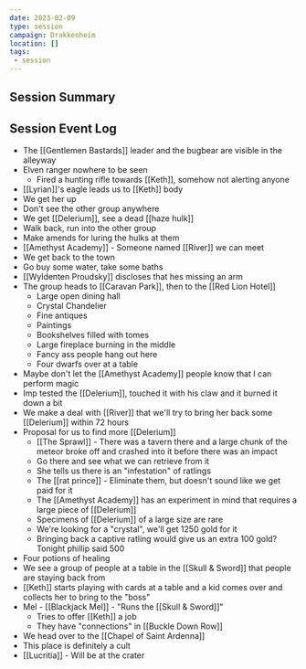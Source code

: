 ```yaml
---
date: 2023-02-09
type: session
campaign: Drakkenheim
location: []
tags:
 - session
---
```


## Session Summary

## Session Event Log

- The [[Gentlemen Bastards]] leader and the bugbear are visible in the alleyway
- Elven ranger nowhere to be seen
	- Fired a hunting rifle towards [[Keth]], somehow not alerting anyone
- [[Lyrian]]'s eagle leads us to [[Keth]] body
- We get her up
- Don't see the other group anywhere
- We get [[Delerium]], see a dead [[haze hulk]]
- Walk back, run into the other group
- Make amends for luring the hulks at them
- [[Amethyst Academy]] - Someone named [[River]] we can meet
- We get back to the town
- Go buy some water, take some baths
- [[Wyldenten Proudsky]] discloses that hes missing an arm
- The group heads to [[Caravan Park]], then to the [[Red Lion Hotel]]
	- Large open dining hall
	- Crystal Chandelier
	- Fine antiques
	- Paintings
	- Bookshelves filled with tomes
	- Large fireplace burning in the middle
	- Fancy ass people hang out here
	- Four dwarfs over at a table
- Maybe don't let the [[Amethyst Academy]] people know that I can perform magic
- Imp tested the [[Delerium]], touched it with his claw and it burned it down a bit
- We make a deal with [[River]] that we'll try to bring her back some [[Delerium]] within 72 hours
- Proposal for us to find more [[Delerium]]
	- [[The Sprawl]] - There was a tavern there and a large chunk of the meteor broke off and crashed into it before there was an impact
	- Go there and see what we can retrieve from it
	- She tells us there is an "infestation" of ratlings
	- The [[rat prince]] - Eliminate them, but doesn't sound like we get paid for it
	- The [[Amethyst Academy]] has an experiment in mind that requires a large piece of [[Delerium]]
	- Specimens of [[Delerium]] of a large size are rare
	- We're looking for a "crystal", we'll get 1250 gold for it
	- Bringing back a captive ratling would give us an extra 100 gold? Tonight phillip said 500
- Four potions of healing
- We see a group of people at a table in the [[Skull & Sword]] that people are staying back from
- [[Keth]] starts playing with cards at a table and a kid comes over and collects her to bring to the "boss"
- Mel - [[Blackjack Mel]] - "Runs the [[Skull & Sword]]"
	- Tries to offer [[Keth]] a job
	- They have "connections" in [[Buckle Down Row]]
- We head over to the [[Chapel of Saint Ardenna]]
- This place is definitely a cult
- [[Lucritia]] - Will be at the crater


